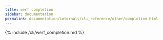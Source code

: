 ```yaml
---
title: werf completion
sidebar: documentation
permalink: documentation/internals/cli_reference/other/completion.html
---
```


{% include /cli/werf_completion.md %}
